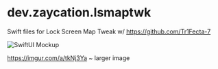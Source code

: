 # dev.zaycation.lsmaptwk
Swift files for Lock Screen Map Tweak w/ https://github.com/Tr1Fecta-7


![SwiftUI Mockup](https://i.imgur.com/JZKV8n1.png)

https://imgur.com/a/tkNj3Ya ~ larger image
